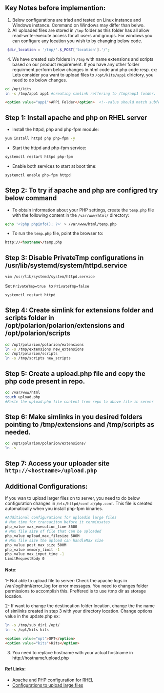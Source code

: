 ## Key Notes before implemention:
1. Below configurations are tried and tested on Linux instance and Windows instance. Command on Windows may differ than belwo.
2. All uploaded files are stored in ```/tmp``` folder as this folder has all allow read-write-execute access for all users and groups. For windows you can configure any location you wish to by changing below code.
```php
 $dir_location = '/tmp/'.$_POST['location'].'/';
```
4. We have created sub folders in ```/tmp``` with name extensions and scripts  based on our product requirement. If you have any other folder requirment perform below changes in html code and php code resp.
ex: Lets consider you want to upload files to ```/opt/kits/app1``` dirictory, you need to do below changes.
```sh
cd /opt/kits
ln -s /tmp/app1 app1 #creating simlink reffering to /tmp/app1 folder.
```
```html
<option value="app1">APP1 Folder</option>  <!--value should match subfolder name in /tmp-->
```


## Step 1: Install apache and php on RHEL server

- Install the httpd, php and php-fpm module:
```sh
yum install httpd php php-fpm -y
```

- Start the httpd and php-fpm service:
```sh
systemctl restart httpd php-fpm
```

- Enable both services to start at boot time:
```sh
systemctl enable php-fpm httpd
```


## Step 2: To try if apache and php are configred try below command

- To obtain information about your PHP settings, create the ```temp.php``` file with the following content in the ```/var/www/html/``` directory:
```sh
echo '<?php phpinfo(); ?>' > /var/www/html/temp.php
```

- To run the ```temp.php``` file, point the browser to:
```html
http://<hostname>/temp.php
```

## Step 3: Disable PrivateTmp configurations in  /usr/lib/systemd/system/httpd.service
```sh
vim /usr/lib/systemd/system/httpd.service
```

Set ```PrivateTmp=true ``` to ```PrivateTmp=false ``` 

```sh
systemctl restart httpd
```


## Step 4:  Create simlink for extensions folder and scripts folder in /opt/polarion/polarion/extensions and /opt/polarion/scripts
```sh
cd /opt/polarion/polarion/extensions
ln -s /tmp/extensions new_extensions
cd /opt/polarion/scripts
ln -s /tmp/scripts new_scripts
```

## Step 5: Create a upload.php file and copy the php code present in repo.
```sh
cd /var/www/html
touch upload.php
#Paste the upload.php file content from repo to above file in server
```

## Step 6: Make simlinks in you desired folders pointing to /tmp/extensions and /tmp/scripts as needed.
```sh
cd /opt/polarion/polarion/extensions/
ln -s 
```

## Step 7: Access your uploader site ```http://<hostname>/upload.php```



## Additional Configurations:
If you wan to upload larger files on to server, you need to do below configuration changes in ```/etc/httpd/conf.d/php.conf```. This file is created automatically when you install php-fpm binaries.
```sh
#Additional configurations for uploadin large files
# Max time for transaciton before it terminsates
php_value max_execution_time 3600 
# Max file size of file that can be uploaded
php_value upload_max_filesize 500M  
# Max file size the upload can handleMax size
php_value post_max_size 500M        
php_value memory_limit -1           
php_value max_input_time -1
LimitRequestBody 0
```


#### Note:
1- Not able to upload file to server: Check the apache logs in /var/log/html/error_log for error messages. You need to changes folder permissions to accomplish this. Preffered is to use /tmp dir as storage location.

2- If want to change the destincation folder location, change the the name of simlinks created in step 3 with your directory location. Change options value in the update.php
ex: 
```sh
ln -s /tmp/sub_dir1 /opt/
ln -s /opt/kits kits
```
```html
<option value="opt">OPT</option>
<option value="kits">Kits</option>
```
3. You need to replace hostname with your actual hostname in  http://hostname/upload.php


#### Ref Links: 
- [Apache and PHP configuration for RHEL](https://access.redhat.com/documentation/en-us/red_hat_enterprise_linux/8/html/configuring_basic_system_settings/using-the-php-scripting-language_configuring-basic-system-settings)
- [Configurations to upload large files](https://www.bluelinemedia.co.uk/blog/entry/web-design/blog/upload-large-files)
